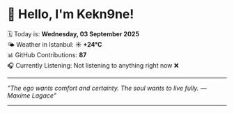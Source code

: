 # 👋 Hello, I'm Kekn9ne!

🗓️ Today is: **Wednesday, 03 September 2025**  
🌤️ Weather in Istanbul: **☀️   +24°C**  
📊 GitHub Contributions: **87**  
🎧 Currently Listening: Not listening to anything right now ❌

---

_"The ego wants comfort and certainty. The soul wants to live fully. — *Maxime Lagace*"_

---
